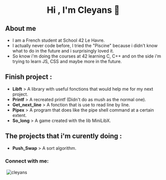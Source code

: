 <h1 align="center">Hi , I'm Cleyans 👋</h1>

<h2 align="left">About me</h3>

- I am a French student at School 42 Le Havre.
- I actually never code before, I tried the "Piscine" because i didn't know what to do in the future and i surprisingly loved it.
- So know i'm doing the courses at 42 learning C, C++ and on the side i'm trying to learn JS, CSS and maybe more in the future.

<h2 align="left">Finish project :</h2>

- **Libft** > A library with useful fonctions that would help me for my next project.
- **Printf** > A recreated printf (Didn't do as mush as the normal one).
- **Get_next_line** > A fonction that is use to read line by line.
- **Pipex** > A program that does like the pipe shell command at a certain extent.
- **So_long** > A game created with the lib MiniLibX.

<h2>The projects that i'm curently doing :</h2>

- **Push_Swap** > A sort algorithm.

<h3 align="left">Connect with me:</h3>
<p align="left">
</p>

<p>&nbsp;<img align="center" src="https://github-readme-stats.vercel.app/api?username=cleyans&show_icons=true&locale=en" alt="cleyans" /></p>
